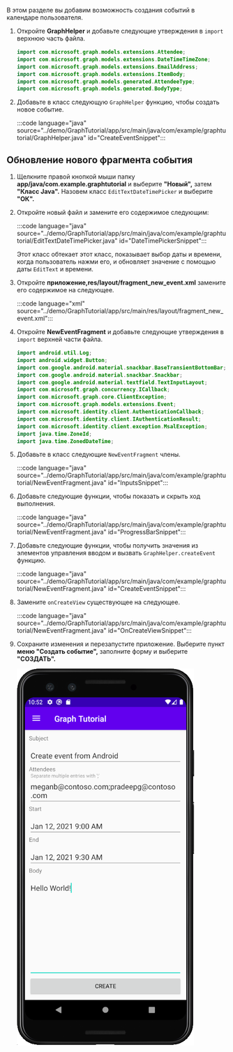 <!-- markdownlint-disable MD002 MD041 -->

В этом разделе вы добавим возможность создания событий в календаре пользователя.

1. Откройте **GraphHelper** и добавьте следующие утверждения в `import` верхнюю часть файла.

    ```java
    import com.microsoft.graph.models.extensions.Attendee;
    import com.microsoft.graph.models.extensions.DateTimeTimeZone;
    import com.microsoft.graph.models.extensions.EmailAddress;
    import com.microsoft.graph.models.extensions.ItemBody;
    import com.microsoft.graph.models.generated.AttendeeType;
    import com.microsoft.graph.models.generated.BodyType;
    ```

1. Добавьте в класс следующую `GraphHelper` функцию, чтобы создать новое событие.

    :::code language="java" source="../demo/GraphTutorial/app/src/main/java/com/example/graphtutorial/GraphHelper.java" id="CreateEventSnippet":::

## <a name="update-new-event-fragment"></a>Обновление нового фрагмента события

1. Щелкните правой кнопкой мыши папку **app/java/com.example.graphtutorial** и выберите **"Новый",** затем **"Класс Java".** Назовем класс `EditTextDateTimePicker` и выберите **"ОК".**

1. Откройте новый файл и замените его содержимое следующим:

    :::code language="java" source="../demo/GraphTutorial/app/src/main/java/com/example/graphtutorial/EditTextDateTimePicker.java" id="DateTimePickerSnippet":::

    Этот класс обтекает этот класс, показывает выбор даты и времени, когда пользователь нажми его, и обновляет значение с помощью даты `EditText` и времени.

1. Откройте **приложение,res/layout/fragment_new_event.xml** замените его содержимое на следующее.

    :::code language="xml" source="../demo/GraphTutorial/app/src/main/res/layout/fragment_new_event.xml":::

1. Откройте **NewEventFragment** и добавьте следующие утверждения в `import` верхней части файла.

    ```java
    import android.util.Log;
    import android.widget.Button;
    import com.google.android.material.snackbar.BaseTransientBottomBar;
    import com.google.android.material.snackbar.Snackbar;
    import com.google.android.material.textfield.TextInputLayout;
    import com.microsoft.graph.concurrency.ICallback;
    import com.microsoft.graph.core.ClientException;
    import com.microsoft.graph.models.extensions.Event;
    import com.microsoft.identity.client.AuthenticationCallback;
    import com.microsoft.identity.client.IAuthenticationResult;
    import com.microsoft.identity.client.exception.MsalException;
    import java.time.ZoneId;
    import java.time.ZonedDateTime;
    ```

1. Добавьте в класс следующие `NewEventFragment` члены.

    :::code language="java" source="../demo/GraphTutorial/app/src/main/java/com/example/graphtutorial/NewEventFragment.java" id="InputsSnippet":::

1. Добавьте следующие функции, чтобы показать и скрыть ход выполнения.

    :::code language="java" source="../demo/GraphTutorial/app/src/main/java/com/example/graphtutorial/NewEventFragment.java" id="ProgressBarSnippet":::

1. Добавьте следующие функции, чтобы получить значения из элементов управления вводом и вызвать `GraphHelper.createEvent` функцию.

    :::code language="java" source="../demo/GraphTutorial/app/src/main/java/com/example/graphtutorial/NewEventFragment.java" id="CreateEventSnippet":::

1. Замените `onCreateView` существующее на следующее.

    :::code language="java" source="../demo/GraphTutorial/app/src/main/java/com/example/graphtutorial/NewEventFragment.java" id="OnCreateViewSnippet":::

1. Сохраните изменения и перезапустите приложение. Выберите пункт **меню "Создать событие",** заполните форму и выберите **"СОЗДАТЬ".**

    ![Снимок экрана: форма создания события в приложении](images/create-event.png)
